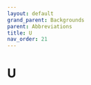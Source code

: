```yaml
---
layout: default
grand_parent: Backgrounds
parent: Abbreviations
title: U
nav_order: 21
---
```


# U
